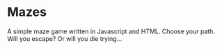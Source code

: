 # Mazes
A simple maze game written in Javascript and HTML. Choose your path. Will you escape? Or will you die trying...
